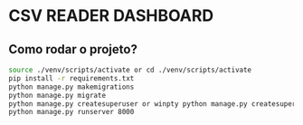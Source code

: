 # CSV READER DASHBOARD


## Como rodar o projeto?

```bash
source ./venv/scripts/activate or cd ./venv/scripts/activate
pip install -r requirements.txt
python manage.py makemigrations
python manage.py migrate
python manage.py createsuperuser or winpty python manage.py createsuperuser
python manage.py runserver 8000
```